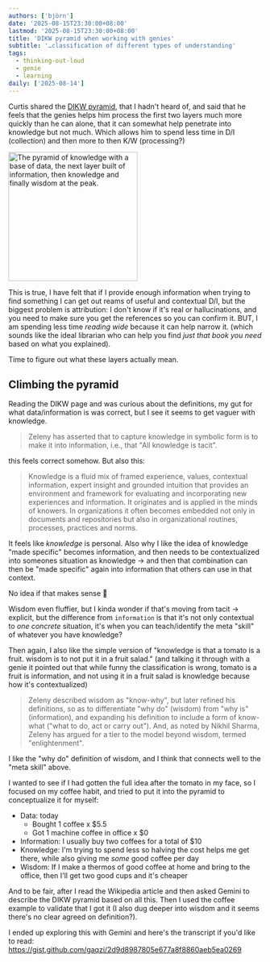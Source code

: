 ```yaml
---
authors: ['björn']
date: '2025-08-15T23:30:00+08:00'
lastmod: '2025-08-15T23:30:00+08:00'
title: 'DIKW pyramid when working with genies'
subtitle: '…classification of different types of understanding'
tags:
  - thinking-out-loud
  - genie
  - learning
daily: ['2025-08-14']
---
```

Curtis shared the [DIKW pyramid](https://en.wikipedia.org/wiki/DIKW_pyramid), that I hadn't heard of, and said that he feels that the genies helps him process the first two layers much more quickly than he can alone, that it can somewhat help penetrate into knowledge but not much.
Which allows him to spend less time in D/I (collection) and then more to then K/W (processing?)

<a title="Longlivetheux, CC BY-SA 4.0 &lt;https://creativecommons.org/licenses/by-sa/4.0&gt;, via Wikimedia Commons" href="https://commons.wikimedia.org/wiki/File:DIKW_Pyramid.svg"><img width="256" alt="The pyramid of knowledge with a base of data, the next layer built of information, then knowledge and finally wisdom at the peak." src="https://upload.wikimedia.org/wikipedia/commons/thumb/0/06/DIKW_Pyramid.svg/256px-DIKW_Pyramid.svg.png?20220726215947"></a>

This is true, I have felt that if I provide enough information when trying to find something I can get out reams of useful and contextual D/I, but the biggest problem is attribution: I don't know if it's real or hallucinations, and you need to make sure you get the references so you can confirm it. BUT, I am spending less time _reading wide_ because it can help narrow it. (which sounds like the ideal librarian who can help you find _just that book you need_ based on what you explained).

Time to figure out what these layers actually mean.

## Climbing the pyramid

Reading the DIKW page and was curious about the definitions, my gut for what data/information is was correct, but I see it seems to get vaguer with knowledge.

> Zeleny has asserted that to capture knowledge in symbolic form is to make it into information, i.e., that "All knowledge is tacit".

this feels correct somehow. But also this:

> Knowledge is a fluid mix of framed experience, values, contextual information, expert insight and grounded intuition that provides an environment and framework for evaluating and incorporating new experiences and information. It originates and is applied in the minds of knowers. In organizations it often becomes embedded not only in documents and repositories but also in organizational routines, processes, practices and norms.

It feels like _knowledge_ is personal. Also why I like the idea of knowledge "made specific" becomes information, and then needs to be contextualized into someones situation as knowledge → and then that combination can then be "made specific" again into information that others can use in that context.

No idea if that makes sense 🙂

Wisdom even fluffier, but I kinda wonder if that's moving from tacit → explicit, but the difference from `information` is that it's not only contextual to _one concrete_ situation, it's when you can teach/identify the meta "skill" of whatever you have knowledge?

Then again, I also like the simple version of "knowledge is that a tomato is a fruit. wisdom is to not put it in a fruit salad."
(and talking it through with a genie it pointed out that while funny the classification is wrong, tomato is a fruit is information, and not using it in a fruit salad is knowledge because how it's contextualized)

> Zeleny described wisdom as "know-why", but later refined his definitions, so as to differentiate "why do" (wisdom) from "why is" (information), and expanding his definition to include a form of know-what ("what to do, act or carry out"). And, as noted by Nikhil Sharma, Zeleny has argued for a tier to the model beyond wisdom, termed "enlightenment".

I like the "why do" definition of wisdom, and I think that connects well to the "meta skill" above.

I wanted to see if I had gotten the full idea after the tomato in my face, so I focused on my coffee habit, and tried to put it into the pyramid to conceptualize it for myself:

- Data: today
    - Bought 1 coffee x $5.5
    - Got 1 machine coffee in office x $0
- Information: I usually buy two coffees for a total of $10
- Knowledge: I'm trying to spend less so halving the cost helps me get there, while also giving me _some_ good coffee per day
- Wisdom: If I make a thermos of good coffee at home and bring to the office, then I'll get two good cups and it's cheaper

And to be fair, after I read the Wikipedia article and then asked Gemini to describe the DIKW pyramid based on all this. Then I used the coffee example to validate that I got it (I also dug deeper into wisdom and it seems there's no clear agreed on definition?).

I ended up exploring this with Gemini and here's the transcript if you'd like to read: https://gist.github.com/gaqzi/2d9d8987805e677a8f8860aeb5ea0269
